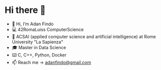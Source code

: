 # Hi there 👋

- 👋 Hi, I’m Adan Findo 
- 💻 42RomaLuiss ComputerScience
- 📜 ACSAI (applied computer science and artificial intelligence) at Rome University "La Sapienza"
- 🎓 Master in Data Science
- ⌨️ C, C++, Python, Docker
- 📫 Reach me -> adanfindo@gmail.com
